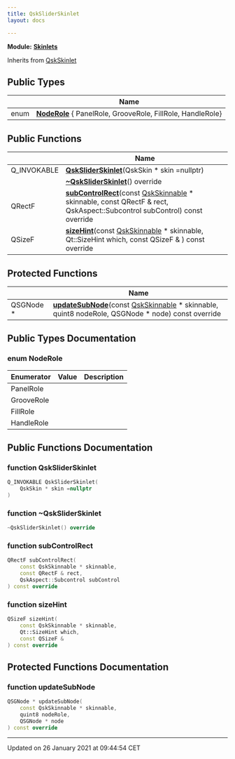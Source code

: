 ```yaml
---
title: QskSliderSkinlet
layout: docs

---
```



**Module:** **[Skinlets](/docs/modules/group___skinlets/)**



Inherits from [QskSkinlet](/docs/classes/class_qsk_skinlet/)

## Public Types

|                | Name           |
| -------------- | -------------- |
| enum| **[NodeRole](/docs/classes/class_qsk_slider_skinlet/#enum-noderole)** { PanelRole, GrooveRole, FillRole, HandleRole} |

## Public Functions

|                | Name           |
| -------------- | -------------- |
| Q_INVOKABLE | **[QskSliderSkinlet](/docs/classes/class_qsk_slider_skinlet/#function-qsksliderskinlet)**(QskSkin * skin =nullptr) |
| | **[~QskSliderSkinlet](/docs/classes/class_qsk_slider_skinlet/#function-~qsksliderskinlet)**() override |
| QRectF | **[subControlRect](/docs/classes/class_qsk_slider_skinlet/#function-subcontrolrect)**(const [QskSkinnable](/docs/classes/class_qsk_skinnable/) * skinnable, const QRectF & rect, QskAspect::Subcontrol subControl) const override |
| QSizeF | **[sizeHint](/docs/classes/class_qsk_slider_skinlet/#function-sizehint)**(const [QskSkinnable](/docs/classes/class_qsk_skinnable/) * skinnable, Qt::SizeHint which, const QSizeF & ) const override |

## Protected Functions

|                | Name           |
| -------------- | -------------- |
| QSGNode * | **[updateSubNode](/docs/classes/class_qsk_slider_skinlet/#function-updatesubnode)**(const [QskSkinnable](/docs/classes/class_qsk_skinnable/) * skinnable, quint8 nodeRole, QSGNode * node) const override |

## Public Types Documentation

### enum NodeRole

| Enumerator | Value | Description |
| ---------- | ----- | ----------- |
| PanelRole | |   |
| GrooveRole | |   |
| FillRole | |   |
| HandleRole | |   |




## Public Functions Documentation

### function QskSliderSkinlet

```cpp
Q_INVOKABLE QskSliderSkinlet(
    QskSkin * skin =nullptr
)
```


### function ~QskSliderSkinlet

```cpp
~QskSliderSkinlet() override
```


### function subControlRect

```cpp
QRectF subControlRect(
    const QskSkinnable * skinnable,
    const QRectF & rect,
    QskAspect::Subcontrol subControl
) const override
```


### function sizeHint

```cpp
QSizeF sizeHint(
    const QskSkinnable * skinnable,
    Qt::SizeHint which,
    const QSizeF & 
) const override
```


## Protected Functions Documentation

### function updateSubNode

```cpp
QSGNode * updateSubNode(
    const QskSkinnable * skinnable,
    quint8 nodeRole,
    QSGNode * node
) const override
```


-------------------------------

Updated on 26 January 2021 at 09:44:54 CET